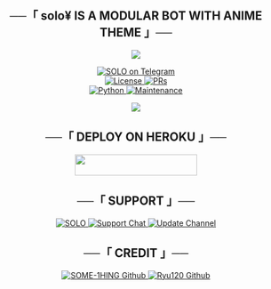 <h2 align="center">
    ──「 solo¥ IS A MODULAR BOT WITH ANIME THEME 」──
</h2>

<p align="center">
  <img src="https://telegra.ph/file/8e50ef4daec22da436e16.jpg">
</p>

<p align="center">
  <a href="http://t.me/jonytopia_bot"> <img src="[https://telegra.ph/file/5447054f9f7572b87211e.jpg]" "(https://telegra.ph/file/c0b9d4d96c0ccf2929290.jpg)" alt="SOLO on Telegram" /> </a></br>
  <a href="https://github.com/SOME-1HING/yor-froger-bot/blob/main/LICENSE"> <img src="https://img.shields.io/badge/License-GPLv3-blueviolet?style=for-the-badge" alt="License" /> </a>
  <a href="https://makeapullrequest.com"> <img src="https://img.shields.io/badge/PRs-Welcome-yellow?style=for-the-badge" alt="PRs" /></a></br>
  <a href="https://www.python.org/"> <img src="https://img.shields.io/badge/Made%20With-Python-orange?style=for-the-badge&logo=python" alt="Python" /> </a>
  <a href="https://github.com/Voidmusicbot/Gojo_new_bot"> <img src="https://img.shields.io/badge/Maintained-Yes-lightgrey?style=for-the-badge" alt="Maintenance" /> </a>
</p>

<p align="center">
  <img src="https://telegra.ph/file/33d2aafed3a866d7808d0.jpg">
</p>

<h2 align="center">
    ──「 DEPLOY ON HEROKU 」──
</h2>

<p align="center"><a href="https://heroku.com/deploy?template=https://github.com/SOME-1HING/yor-froger-bot"> <img src="https://img.shields.io/badge/Deploy%20To%20Heroku-purple?style=for-the-badge&logo=heroku" width="220" height="38.45"/></a></p>


<h2 align="center">
    ──「 SUPPORT 」──
</h2>

<p align="center">
<a href= "http://t.me/jonytopia_bot"> <img src="https://img.shields.io/badge/SOME1HING-User-green?style=for-the-badge&logo=telegram" alt=SOLO on Telegram" /> </a>
<a href= "https://t.me/+dGeoDP2ke3U4MWM1"> <img src="https://img.shields.io/badge/Support-Chat-green?style=for-the-badge&logo=telegram" alt="Support Chat" /> </a>
<a href="https://t.me/dark_x_star"> <img src="https://img.shields.io/badge/Update-Channel-green?style=for-the-badge&logo=telegram" alt="Update Channel" /> </a>
</p>

<h2 align="center">
    ──「 CREDIT 」──
</h2>

<p align="center">
<a href="https://github.com/soloamv"> <img src="https://img.shields.io/badge/SOME1HING-Github-magenta?style=for-the-badge&logo=github" alt="SOME-1HING Github" /> </a>
<a href="https://github.com/Ryu120"> <img src="https://img.shields.io/badge/Ryu120-Github-magenta?style=for-the-badge&logo=github" alt="Ryu120 Github" /> </a>
</p>
